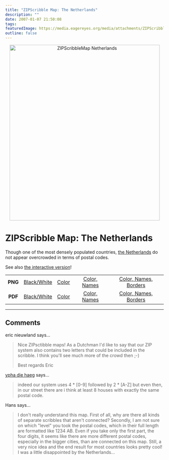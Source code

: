 ```yaml
---
title: "ZIPScribble Map: The Netherlands"
description: ""
date: 2007-01-07 21:50:08
tags: 
featuredImage: https://media.eagereyes.org/media/attachments/ZIPScribbleMaps/ZIPScribbleMap-Netherlands-color-names-borders.png
outline: false
---
```


<p align="center"><img class="aligncenter" title="ZIPScribbleMap Netherlands" src="https://media.eagereyes.org/media/attachments/ZIPScribbleMaps/ZIPScribbleMap-Netherlands-color-names-borders.png" alt="ZIPScribbleMap Netherlands" width="477" height="559" border="0" /></p>

# ZIPScribble Map: The Netherlands

Though one of the most densely populated countries, <a href="http://en.wikipedia.org/wiki/Netherlands">the Netherlands</a> do not appear overcrowded in terms of postal codes.

See also <a href="/zipscribble-maps/interactive-zipscribble-map#NL">the interactive version</a>!

<table width="80%" border="0" align="center">
<tbody>
<tr>
<td align="center"><strong>PNG</strong></td>
<td align="center"><a href="https://media.eagereyes.org/media/attachments/ZIPScribbleMaps/ZIPScribbleMap-Netherlands.png" target="_blank" rel="slb_off">Black/White</a></td>
<td align="center"><a href="https://media.eagereyes.org/media/attachments/ZIPScribbleMaps/ZIPScribbleMap-Netherlands-color.png" target="_blank" rel="slb_off">Color</a></td>
<td align="center"><a href="https://media.eagereyes.org/media/attachments/ZIPScribbleMaps/ZIPScribbleMap-Netherlands-color-names.png" target="_blank" rel="slb_off">Color, Names</a></td>
<td align="center"><a href="https://media.eagereyes.org/media/attachments/ZIPScribbleMaps/ZIPScribbleMap-Netherlands-color-names-borders.png" target="_blank" rel="slb_off">Color, Names, Borders</a></td>
</tr>
<tr>
<td align="center"><strong>PDF</strong></td>
<td align="center"><a href="https://media.eagereyes.org/media/attachments/ZIPScribbleMaps/ZIPScribbleMap-Netherlands.pdf" target="_blank">Black/White</a></td>
<td align="center"><a href="https://media.eagereyes.org/media/attachments/ZIPScribbleMaps/ZIPScribbleMap-Netherlands-color.pdf" target="_blank">Color </a></td>
<td align="center"><a href="https://media.eagereyes.org/media/attachments/ZIPScribbleMaps/ZIPScribbleMap-Netherlands-color-names.pdf" target="_blank">Color, Names</a></td>
<td align="center"><a href="https://media.eagereyes.org/media/attachments/ZIPScribbleMaps/ZIPScribbleMap-Netherlands-color-names-borders.pdf" target="_blank">Color, Names, Borders</a></td>
</tr>
</tbody>
</table>


<PostedBy />


<aside class="comments">

---
## Comments

eric nieuwland says…
>	Nice ZIPsctibble maps!
>	As a Dutchman I'd like to say that our ZIP system also contains two letters that could be included in the scribble. I think you'll see much more of the crowd then ;-)
>	
>	Best regards
>	Eric

<a href="http://-" rel="nofollow noopener" target="_blank">ypha die haeg</a> says…
>	indeed our system uses 4 * [0-9] followed by 2 * [A-Z]
>	but even then, in our street there are i think at least 8 houses with exactly the same postal code.

Hans says…
>	I don't really understand this map. First of all, why are there all kinds of separate scribbles that aren't connected? Secondly, I am not sure on which "level" you took the postal codes, which in their full length are formatted like 1234 AB. Even if you take only the first part, the four digits, it seems like there are more different postal codes, especially in the bigger cities, than are connected on this map. Still, a very nice idea and the end result for most countries looks pretty cool! I was a little disappointed by the Netherlands...

</aside>

